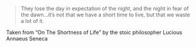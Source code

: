 <!--
slug: on-the-shortness-of-life-seneca
date: Fri Apr 24 2009 17:03:06 GMT+0200 (CEST)
tags: philosophy
title: They lose ...
id: 99674966
link: http://joreteg.com/post/99674966/on-the-shortness-of-life-seneca
raw: {"blog_name":"henrikjoreteg","id":99674966,"post_url":"http://joreteg.com/post/99674966/on-the-shortness-of-life-seneca","slug":"on-the-shortness-of-life-seneca","type":"quote","date":"2009-04-24 15:03:06 GMT","timestamp":1240585386,"state":"published","format":"html","reblog_key":"QKU53f1b","tags":["philosophy"],"short_url":"http://tmblr.co/ZgL_Yy5yEjM","recommended_source":null,"recommended_color":null,"highlighted":[],"note_count":0,"text":"They lose the day in expectation of the night, and the night in fear of the dawn&hellip;it&rsquo;s not that we have a short time to live, but that we waste a lot of it.","source":"Taken from &ldquo;On The Shortness of Life&rdquo; by the stoic philosopher Lucious Annaeus Seneca","reblog":{"tree_html":"","comment":"<p>Taken from “On The Shortness of Life” by the stoic philosopher Lucious Annaeus Seneca</p>"},"title":"They lose ...","body":"<blockquote>They lose the day in expectation of the night, and the night in fear of the dawn&hellip;it&rsquo;s not that we have a short time to live, but that we waste a lot of it.</blockquote>\nTaken from &ldquo;On The Shortness of Life&rdquo; by the stoic philosopher Lucious Annaeus Seneca"}
publish: 2009-04-024
-->


> They lose the day in expectation of the night, and the night in fear
> of the dawn…it’s not that we have a short time to live, but that we
> waste a lot of it.

Taken from “On The Shortness of Life” by the stoic philosopher Lucious
Annaeus Seneca

